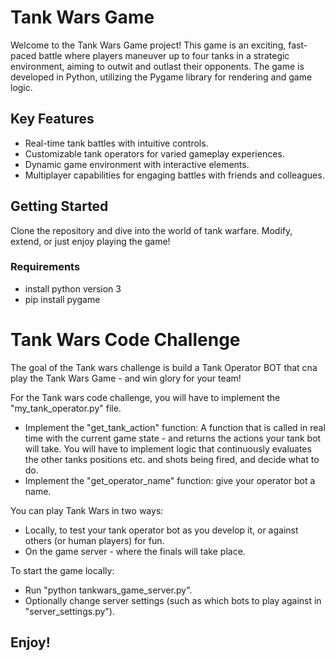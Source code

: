 # Tank Wars Game

Welcome to the Tank Wars Game project! This game is an exciting, fast-paced battle where players maneuver up to four tanks in a strategic environment, aiming to outwit and outlast their opponents. The game is developed in Python, utilizing the Pygame library for rendering and game logic.

## Key Features

- Real-time tank battles with intuitive controls.
- Customizable tank operators for varied gameplay experiences.
- Dynamic game environment with interactive elements.
- Multiplayer capabilities for engaging battles with friends and colleagues.

## Getting Started

Clone the repository and dive into the world of tank warfare. Modify, extend, or just enjoy playing the game!

### Requirements

- install python version 3
- pip install pygame

# Tank Wars Code Challenge

The goal of the Tank wars challenge is build a Tank Operator BOT that cna play the Tank Wars Game - and win glory for your team!

For the Tank wars code challenge, you will have to implement the "my_tank_operator.py" file.
- Implement the "get_tank_action" function: A function that is called in real time with the current game state - and returns the actions your tank bot will take. You will have to implement logic that continuously evaluates the other tanks positions etc. and shots being fired, and decide what to do.
- Implement the "get_operator_name" function: give your operator bot a name.

You can play Tank Wars in two ways:
- Locally, to test your tank operator bot as you develop it, or against others (or human players) for fun.
- On the game server - where the finals will take place.

To start the game locally:
- Run "python tankwars_game_server.py".
- Optionally change server settings (such as which bots to play against in "server_settings.py").

## Enjoy!


